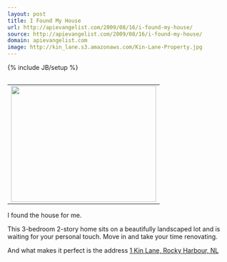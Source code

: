 ```yaml
---
layout: post
title: I Found My House
url: http://apievangelist.com/2009/08/16/i-found-my-house/
source: http://apievangelist.com/2009/08/16/i-found-my-house/
domain: apievangelist.com
image: http://kin_lane.s3.amazonaws.com/Kin-Lane-Property.jpg
---
```

{% include JB/setup %}<p><table border="0" align="right">
<tbody>
<tr>
<td><a href="http://www.century21.ca/Property/NL/A0K_1N0/Rocky_Harbour/Kin_Lane/1"><img class="alignright" title="Kin Lane Property" src="http://kin_lane.s3.amazonaws.com/Kin-Lane-Property.jpg" alt="" width="325" height="260" /></a></td>
</tr>
</tbody></table>
I found the house for me.<p></p>
This 3-bedroom 2-story home sits on a beautifully landscaped lot and is waiting for your personal touch. Move in and take your time renovating.<p></p>
And what makes it perfect is the address <a href="http://www.century21.ca/Property/NL/A0K_1N0/Rocky_Harbour/Kin_Lane/1">1 Kin Lane, Rocky Harbour, NL</a>
<p style="text-align: center;"><a href="http://www.century21.ca/Property/NL/A0K_1N0/Rocky_Harbour/Kin_Lane/1">
</a></p>
